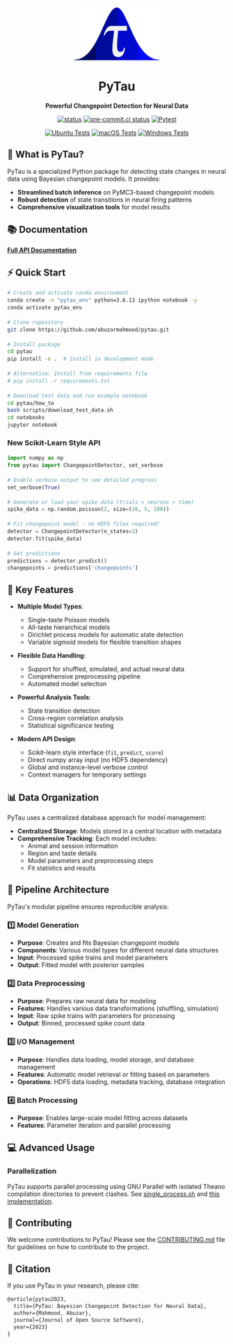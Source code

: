 <div align="center">
  <img src="docs/pytau_logo.png" alt="PyTau Logo" width="200"/>
  <h1>PyTau</h1>
  <p><strong>Powerful Changepoint Detection for Neural Data</strong></p>

  [![status](https://joss.theoj.org/papers/e3e3d9ce5b59166cef17ee7e9bb9f53c/status.svg)](https://joss.theoj.org/papers/e3e3d9ce5b59166cef17ee7e9bb9f53c)
  [![pre-commit.ci status](https://results.pre-commit.ci/badge/github/abuzarmahmood/pytau/master.svg)](https://results.pre-commit.ci/latest/github/abuzarmahmood/pytau/master)
  [![Pytest](https://github.com/abuzarmahmood/pytau/actions/workflows/pytest_workflow.yml/badge.svg)](https://github.com/abuzarmahmood/pytau/actions/workflows/pytest_workflow.yml)

  [![Ubuntu Tests](https://github.com/abuzarmahmood/pytau/actions/workflows/pytest_workflow.yml/badge.svg?event=push&job=test&matrix.os=ubuntu-latest)](https://github.com/abuzarmahmood/pytau/actions/workflows/pytest_workflow.yml)
  [![macOS Tests](https://github.com/abuzarmahmood/pytau/actions/workflows/pytest_workflow.yml/badge.svg?event=push&job=test&matrix.os=macos-latest)](https://github.com/abuzarmahmood/pytau/actions/workflows/pytest_workflow.yml)
  [![Windows Tests](https://github.com/abuzarmahmood/pytau/actions/workflows/pytest_workflow.yml/badge.svg?event=push&job=test&matrix.os=windows-latest)](https://github.com/abuzarmahmood/pytau/actions/workflows/pytest_workflow.yml)
</div>

## 🚀 What is PyTau?

PyTau is a specialized Python package for detecting state changes in neural data using Bayesian changepoint models. It provides:

- **Streamlined batch inference** on PyMC3-based changepoint models
- **Robust detection** of state transitions in neural firing patterns
- **Comprehensive visualization tools** for model results

## 📚 Documentation

[**Full API Documentation**](https://abuzarmahmood.github.io/pytau/)

## ⚡ Quick Start

```bash
# Create and activate conda environment
conda create -n "pytau_env" python=3.6.13 ipython notebook -y
conda activate pytau_env

# Clone repository
git clone https://github.com/abuzarmahmood/pytau.git

# Install package
cd pytau
pip install -e .  # Install in development mode

# Alternative: Install from requirements file
# pip install -r requirements.txt

# Download test data and run example notebook
cd pytau/how_to
bash scripts/download_test_data.sh
cd notebooks
jupyter notebook
```

### New Scikit-Learn Style API

```python
import numpy as np
from pytau import ChangepointDetector, set_verbose

# Enable verbose output to see detailed progress
set_verbose(True)

# Generate or load your spike data (trials × neurons × time)
spike_data = np.random.poisson(2, size=(20, 5, 100))

# Fit changepoint model - no HDF5 files required!
detector = ChangepointDetector(n_states=3)
detector.fit(spike_data)

# Get predictions
predictions = detector.predict()
changepoints = predictions['changepoints']
```

## 🧠 Key Features

- **Multiple Model Types**:
  - Single-taste Poisson models
  - All-taste hierarchical models
  - Dirichlet process models for automatic state detection
  - Variable sigmoid models for flexible transition shapes

- **Flexible Data Handling**:
  - Support for shuffled, simulated, and actual neural data
  - Comprehensive preprocessing pipeline
  - Automated model selection

- **Powerful Analysis Tools**:
  - State transition detection
  - Cross-region correlation analysis
  - Statistical significance testing

- **Modern API Design**:
  - Scikit-learn style interface (`fit`, `predict`, `score`)
  - Direct numpy array input (no HDF5 dependency)
  - Global and instance-level verbose control
  - Context managers for temporary settings

## 📊 Data Organization

PyTau uses a centralized database approach for model management:

- **Centralized Storage**: Models stored in a central location with metadata
- **Comprehensive Tracking**: Each model includes:
  - Animal and session information
  - Region and taste details
  - Model parameters and preprocessing steps
  - Fit statistics and results

## 🔄 Pipeline Architecture

PyTau's modular pipeline ensures reproducible analysis:

### 1️⃣ Model Generation
- **Purpose**: Creates and fits Bayesian changepoint models
- **Components**: Various model types for different neural data structures
- **Input**: Processed spike trains and model parameters
- **Output**: Fitted model with posterior samples

### 2️⃣ Data Preprocessing
- **Purpose**: Prepares raw neural data for modeling
- **Features**: Handles various data transformations (shuffling, simulation)
- **Input**: Raw spike trains with parameters for processing
- **Output**: Binned, processed spike count data

### 3️⃣ I/O Management
- **Purpose**: Handles data loading, model storage, and database management
- **Features**: Automatic model retrieval or fitting based on parameters
- **Operations**: HDF5 data loading, metadata tracking, database integration

### 4️⃣ Batch Processing
- **Purpose**: Enables large-scale model fitting across datasets
- **Features**: Parameter iteration and parallel processing

## 💻 Advanced Usage

### Parallelization
PyTau supports parallel processing using GNU Parallel with isolated Theano compilation directories to prevent clashes. See [single_process.sh](https://github.com/abuzarmahmood/pytau/blob/master/pytau/utils/batch_utils/single_process.sh) and [this implementation](https://github.com/abuzarmahmood/pytau/pull/19/commits/231dd33b846cf278549b1b5815fdae5e76fa14a2).

## 🤝 Contributing

We welcome contributions to PyTau! Please see the [CONTRIBUTING.md](CONTRIBUTING.md) file for guidelines on how to contribute to the project.

## 📜 Citation

If you use PyTau in your research, please cite:
```
@article{pytau2023,
  title={PyTau: Bayesian Changepoint Detection for Neural Data},
  author={Mahmood, Abuzar},
  journal={Journal of Open Source Software},
  year={2023}
}
```
